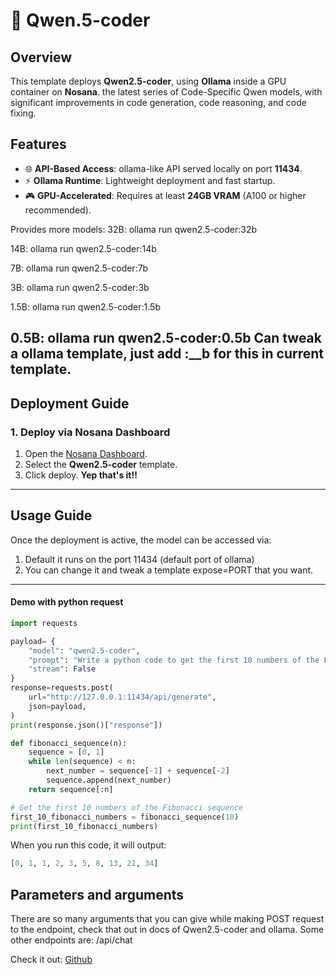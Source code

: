 # 🧠 Qwen.5-coder

## Overview
This template deploys **Qwen2.5-coder**, using **Ollama** inside a GPU container on **Nosana**. the latest series of Code-Specific Qwen models, with significant improvements in code generation, code reasoning, and code fixing.

## Features
- 🌐 **API-Based Access**: ollama-like API served locally on port **11434**.
- ⚡ **Ollama Runtime**: Lightweight deployment and fast startup.
- 🎮 **GPU-Accelerated**: Requires at least **24GB VRAM** (A100 or higher recommended).

Provides more models:
32B: ollama run qwen2.5-coder:32b

14B: ollama run qwen2.5-coder:14b

7B: ollama run qwen2.5-coder:7b

3B: ollama run qwen2.5-coder:3b

1.5B: ollama run qwen2.5-coder:1.5b

0.5B: ollama run qwen2.5-coder:0.5b
Can tweak a ollama template, just add :__b for this in current template.
---


## Deployment Guide

### **1. Deploy via Nosana Dashboard**
1. Open the [Nosana Dashboard](https://dashboard.nosana.io).
2. Select the **Qwen2.5-coder** template.
3. Click deploy. **Yep that's it!!** 
---

## Usage Guide

Once the deployment is active, the model can be accessed via:
1. Default it runs on the port 11434 (default port of ollama)
2. You can change it and tweak a template expose=PORT that you want. 

---


#### Demo with python request
```python
import requests

payload= {
    "model": "qwen2.5-coder",
    "prompt": "Write a python code to get the first 10 numbers of the Fibonacci sequence",
    "stream": False
}
response=requests.post(
    url="http://127.0.0.1:11434/api/generate",
    json=payload,
)
print(response.json()["response"])
```


```python
def fibonacci_sequence(n):
    sequence = [0, 1]
    while len(sequence) < n:
        next_number = sequence[-1] + sequence[-2]
        sequence.append(next_number)
    return sequence[:n]

# Get the first 10 numbers of the Fibonacci sequence
first_10_fibonacci_numbers = fibonacci_sequence(10)
print(first_10_fibonacci_numbers)
```

When you run this code, it will output:

```python
[0, 1, 1, 2, 3, 5, 8, 13, 21, 34]
```



## Parameters and arguments

There are so many arguments that you can give while making POST request to the endpoint, check that out in docs of Qwen2.5-coder and ollama.
Some other endpoints are:
 /api/chat

Check it out: [Github](https://github.com/ollama/ollama/blob/main/docs/api.md)





